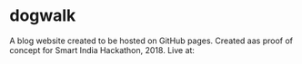 # dogwalk

A blog website created to be hosted on GitHub pages. Created aas proof of concept for Smart India Hackathon, 2018. Live at: 
